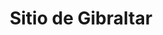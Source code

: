 ﻿---
title: "Sitio de Gibraltar"
permalink: periodes_799.html
layout: periode
dataInici: 1779-04-24
dataFi: 1783-02-07
sidebar: periodes
pares:
  - id: 607
    title: "Intervención Extranjera"
    dataInici: "(1778)"
    dataFi: "(1783)"

fills:
  - id: 800
    title: "Asalto a Gibraltar"
    dataInici: "(1782-09-13)"

jocsPrincipals:
jocsEscenaris:
jocsEpoca:
jocsEpocaEscenaris:
---
